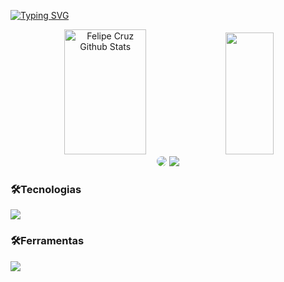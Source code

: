 [![Typing SVG](https://readme-typing-svg.herokuapp.com/?color=cccccc&size=35&center=true&vCenter=true&width=1000&lines=Hello,+My+name+is+Felipe+Cruz!;I'm+a+Software+Developer;Welcome+to+my+Github!+:%29)](https://git.io/typing-svg)
<div align="center">  
  <img width="51%" height="200px" src="https://github-readme-stats.vercel.app/api?username=FelipeCruzDev&show_icons=true&count_private=true&hide_border=true&title_color=a714c4&icon_color=a714c4&text_color=eeeeee&bg_color=0d1117" alt="Felipe Cruz Github Stats" /> 
  <img width="39%" height="195px" src="https://github-readme-stats.vercel.app/api/top-langs/?username=FelipeCruzDev&layout=compact&hide_border=true&title_color=a714c4&text_color=ffffff&bg_color=0d1117" />
</div>
<div align = "center" > 
<a href="https://www.linkedin.com/in/felipecruztech" target="_blank"><img src="https://img.shields.io/badge/-LinkedIn-%230077B5?style=for-the-badge&logo=linkedin&logoColor=white" style="border-radius: 30px" target="_blank"></a>
<a href = "mailto:felipecruzdev@outlook.com"><img src="https://img.shields.io/badge/Microsoft_Outlook-0078D4?style=for-the-badge&logo=microsoft-outlook&logoColor=white" target="_blank"></a>
</div>


### 🛠️Tecnologias
<div>
<a href="https://skillicons.dev">
  <img src="https://skillicons.dev/icons?i=python,java,js,html,css,mysql,postgres"/></a></p>
</div>

### 🛠️Ferramentas
<div>
<a href="https://skillicons.dev">
  <img src="https://skillicons.dev/icons?i=git,github,vscode,intelij"/></a></p>
</div>
